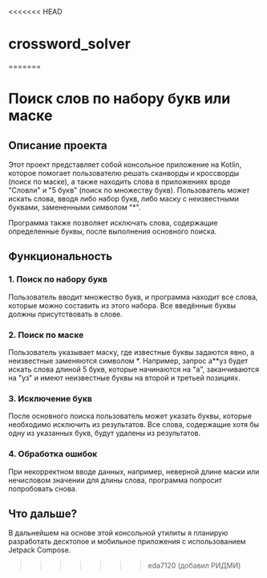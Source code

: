 <<<<<<< HEAD
# crossword_solver
=======
# Поиск слов по набору букв или маске

## Описание проекта

Этот проект представляет собой консольное приложение на Kotlin, которое помогает пользователю решать сканворды и кроссворды (поиск по маске), а также находить слова в приложениях вроде "Словли" и "5 букв" (поиск по множеству букв). Пользователь может искать слова, вводя либо набор букв, либо маску с неизвестными буквами, замененными символом "*".

Программа также позволяет исключать слова, содержащие определенные буквы, после выполнения основного поиска.

## Функциональность

### 1. Поиск по набору букв

Пользователь вводит множество букв, и программа находит все слова, которые можно составить из этого набора. Все введённые буквы должны присутствовать в слове.

### 2. Поиск по маске

Пользователь указывает маску, где известные буквы задаются явно, а неизвестные заменяются символом *. Например, запрос а**уз будет искать слова длиной 5 букв, которые начинаются на "а", заканчиваются на "уз" и имеют неизвестные буквы на второй и третьей позициях.

### 3. Исключение букв

После основного поиска пользователь может указать буквы, которые необходимо исключить из результатов. Все слова, содержащие хотя бы одну из указанных букв, будут удалены из результатов.

### 4. Обработка ошибок

При некорректном вводе данных, например, неверной длине маски или нечисловом значении для длины слова, программа попросит попробовать снова.

##  Что дальше?

В дальнейшем на основе этой консольной утилиты я планирую разработать десктопое и мобильное приложения с использованием Jetpack Compose. 
>>>>>>> eda7120 (добавил РИДМИ)
